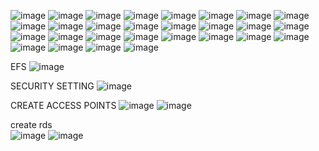 ![image](https://user-images.githubusercontent.com/50557587/150120955-de3f9b6d-34ac-4414-8f22-42833cfc4a7a.png)
![image](https://user-images.githubusercontent.com/50557587/150121031-4880a9ea-64fa-44fd-9d24-3e15195d6df7.png)
![image](https://user-images.githubusercontent.com/50557587/150121279-bd051110-e67b-4833-b2ca-da99eefb5ea3.png)
![image](https://user-images.githubusercontent.com/50557587/150121381-811623d6-fac4-455e-8853-676851fc31b0.png)
![image](https://user-images.githubusercontent.com/50557587/150122385-2774810b-ea4d-4e81-968c-44f5ed1f92e3.png)
![image](https://user-images.githubusercontent.com/50557587/150122421-27723670-0eaf-4114-b121-145f7758e6e7.png)
![image](https://user-images.githubusercontent.com/50557587/150122531-bb0d0afa-2daf-4cb4-9a34-1cd93d7e871e.png)
![image](https://user-images.githubusercontent.com/50557587/150123463-a460fe47-c809-4867-8a98-b51def63b450.png)
![image](https://user-images.githubusercontent.com/50557587/150123711-07e4b619-175d-4f3f-8dd7-0eb0f8bf6aa1.png)
![image](https://user-images.githubusercontent.com/50557587/150123986-8e529585-9cfd-4adb-acc3-11e88852ae42.png)
![image](https://user-images.githubusercontent.com/50557587/150124377-4cdbe2f2-492c-4a62-843f-5ce4bf1d1926.png)
![image](https://user-images.githubusercontent.com/50557587/150124519-0c513370-65d3-49c7-8ac9-3674f4548678.png)
![image](https://user-images.githubusercontent.com/50557587/150124578-7b7e1529-0b14-470e-bc8c-4e3f3ccbd2f1.png)
![image](https://user-images.githubusercontent.com/50557587/150124749-eb381064-1023-4dfa-8ef3-69e8b764a9f2.png)
![image](https://user-images.githubusercontent.com/50557587/150124954-ae085841-6826-4a6c-a6ac-09bd3b4288e8.png)
![image](https://user-images.githubusercontent.com/50557587/150126023-ea56ffed-9d88-4086-849c-815cd7df824e.png)
![image](https://user-images.githubusercontent.com/50557587/150126523-59031509-1d0c-4e0d-b66b-450b25d8d71c.png)
![image](https://user-images.githubusercontent.com/50557587/150126982-59d7a676-3713-40b5-ad5b-4f208aeda89c.png)
![image](https://user-images.githubusercontent.com/50557587/150127348-25aa91c6-754a-497b-8b29-fb090c960a4f.png)
![image](https://user-images.githubusercontent.com/50557587/150128469-bdddcbf8-f589-4d9f-9707-a0b8c9650ca3.png)
![image](https://user-images.githubusercontent.com/50557587/150129130-cda5ae6c-edc5-4232-92a1-36a1023e06f0.png)
![image](https://user-images.githubusercontent.com/50557587/150134852-9ba280e0-9c8e-460d-99cc-bb95349b3e68.png)
![image](https://user-images.githubusercontent.com/50557587/150135486-ea4c2e62-8f5f-47f3-96cf-2c08456b7aba.png)
![image](https://user-images.githubusercontent.com/50557587/150136559-d18d8173-dfd8-49a1-83c5-8762ed0bd389.png)
![image](https://user-images.githubusercontent.com/50557587/150141661-66347683-fa22-4463-be6b-be4ac3a7a2db.png)
![image](https://user-images.githubusercontent.com/50557587/150141832-3b711557-d388-4c41-8642-2625a62cbe80.png)
![image](https://user-images.githubusercontent.com/50557587/150143152-d06bc918-c9ec-487a-b06f-c8b7985b6859.png)
![image](https://user-images.githubusercontent.com/50557587/150143710-6a50797b-503a-49c0-807e-901aac13d93f.png)

EFS
![image](https://user-images.githubusercontent.com/50557587/150144572-24ac0645-a57a-4c14-82b1-1e21a4c3c59a.png)

SECURITY SETTING
![image](https://user-images.githubusercontent.com/50557587/150146070-011fac1e-9617-4a8c-969e-052693b096bf.png)

CREATE ACCESS POINTS
![image](https://user-images.githubusercontent.com/50557587/150147463-bd4a62ba-6a19-44b1-a57b-cd896c6ba403.png)
![image](https://user-images.githubusercontent.com/50557587/150148559-419b7ae8-44e3-4cef-826d-107ab86e2cff.png)


create rds  
![image](https://user-images.githubusercontent.com/50557587/150149517-9d308809-9f54-4a60-afa3-a3f8fa6c0bf0.png)
![image](https://user-images.githubusercontent.com/50557587/150149821-798e0478-d061-4ca0-aa65-c8d842f99733.png)



















